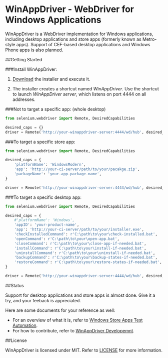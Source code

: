 WinAppDriver - WebDriver for Windows Applications
=================================================

WinAppDriver is a WebDriver implementation for Windows applications, including desktop applications and store apps (formerly known as Metro-style apps). Support of CEF-based desktop applications and Windows Phone apps is also planned.

##Getting Started

###Install WinAppDriver:

 1. [Download](https://github.com/imsardine/winappdriver/releases/download/v0.1/WinAppDriverInstaller.msi) the installer and execute it.

 2. The installer creates a shortcut named _WinAppDriver_. Use the shortcut to launch _WinAppDriver server_, which listens on port 4444 on all addresses.

###Not to target a specific app: (whole desktop)

```python
from selenium.webdriver import Remote, DesiredCapabilities

desired_caps = {}
driver = Remote('http://your-winappdriver-server:4444/wd/hub', desired_caps)
```

###To target a specific store app:

```python
from selenium.webdriver import Remote, DesiredCapabilities

desired_caps = {
    'platformName': 'WindowsModern',
    'app': 'http://your-ci-server/path/to/your/pacakge.zip',
    'packageName': 'your-app-package-name',
}

driver = Remote('http://your-winappdriver-server:4444/wd/hub', desired_caps)
```

###To target a specific desktop app:

```python
from selenium.webdriver import Remote, DesiredCapabilities

desired_caps = {
    #'platformName': 'Windows',
    'appID': 'your-product-name',
    'app': 'http://your-ci-server/path/to/your/installer.exe',
    'checkInstalledCommand': r'C:\path\to\your\check-installed.bat',
    'openCommand': r'C:\path\to\your\open-app.bat',
    'closeCommand': r'C:\path\to\your\close-app-if-needed.bat',
    'installCommand': r'C:\path\to\your\install-if-needed.bat',
    'uninstallCommand': r'C:\path\to\your\uninstall-if-needed.bat',
    'backupCommand': r'C:\path\to\your\backup-states-if-needed.bat',
    'restoreCommand': r'C:\path\to\your\restore-states-if-needed.bat',
}

driver = Remote('http://your-winappdriver-server:4444/wd/hub', desired_caps)
```

##Status

Support for desktop applications and store apps is almost done. Give it a try, and your feeback is appreciated.

Here are some documents for your reference as well:

 * For an overview of what it is, refer to [Windows Store Apps Test Automation](http://www.slideshare.net/jeremykao92/winappdriver-windows-store-apps-test-automation).
 * For how to contribute, refer to [WinAppDriver Developemnt](http://www.slideshare.net/jeremykao92/winappdriver-development).

##License

WinAppDriver is licensed under MIT. Refer to [LICENSE](LICENSE) for more information.

